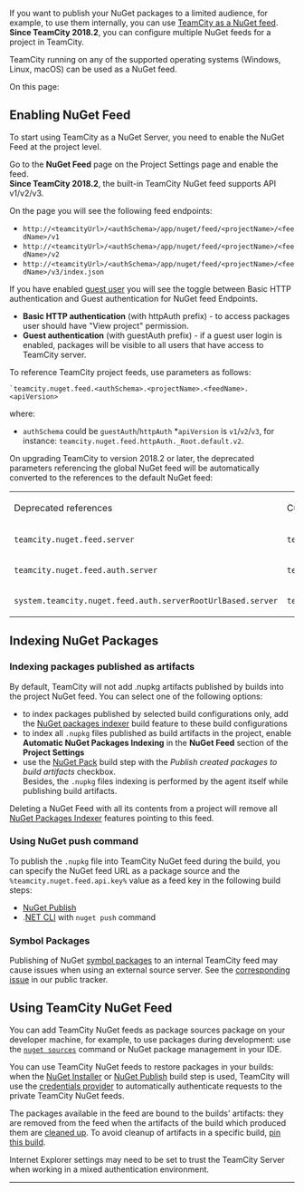 [//]: # (title: Using TeamCity as NuGet Feed)
[//]: # (auxiliary-id: Using TeamCity as NuGet Feed)

If you want to publish your NuGet packages to a limited audience, for example, to use them internally, you can use [TeamCity as a NuGet feed](https://docs.microsoft.com/en-us/nuget/hosting-packages/overview).        
__Since TeamCity 2018.2__, you can configure multiple NuGet feeds for a project in TeamCity.

<note>

TeamCity running on any of the supported operating systems (Windows, Linux, macOS) can be used as a NuGet feed.
</note>

On this page:

<tag-list of="chapter" mode="tree" depth="4"/>

## Enabling NuGet Feed

To start using TeamCity as a NuGet Server, you need to enable the NuGet Feed at the project level.

Go to the __NuGet Feed__ page on the Project Settings page and enable the feed.      
__Since TeamCity 2018.2__, the built-in TeamCity NuGet feed supports API v1/v2/v3. 

On the page you will see the following feed endpoints:
    

   * `http://<teamcityUrl>/<authSchema>/app/nuget/feed/<projectName>/<feedName>/v1`
   * `http://<teamcityUrl>/<authSchema>/app/nuget/feed/<projectName>/<feedName>/v2`
   * `http://<teamcityUrl>/<authSchema>/app/nuget/feed/<projectName>/<feedName>/v3/index.json`
   

If you have enabled [guest user](guest-user.md) you will see the toggle between Basic HTTP authentication and Guest authentication for NuGet feed Endpoints.
* __Basic HTTP authentication__ (with httpAuth prefix) \- to access packages user should have "View project" permission.
* __Guest authentication__ (with guestAuth prefix) \- if a guest user login is enabled, packages will be visible to all users that have access to TeamCity server.

To reference TeamCity project feeds, use parameters as follows:
 
```Shell  
`teamcity.nuget.feed.<authSchema>.<projectName>.<feedName>.<apiVersion>
```   
where:
 * `authSchema` could be `guestAuth`/`httpAuth`
 *`apiVersion` is `v1`/`v2`/`v3`, for instance: `teamcity.nuget.feed.httpAuth._Root.default.v2`.

On upgrading TeamCity to version 2018.2 or later, the deprecated parameters referencing the global NuGet feed will be automatically converted to the references to the default NuGet feed:

<table>
<tr>
<td>

Deprecated references

</td>

<td>

Current References

</td></tr><tr>

<td>

`teamcity.nuget.feed.server`

</td>

<td>

`teamcity.nuget.feed.guestAuth._Root.default.v2`

</td></tr><tr>

<td>

`teamcity.nuget.feed.auth.server`

</td>

<td>

`teamcity.nuget.feed.httpAuth._Root.default.v2`

</td></tr><tr>

<td>

`system.teamcity.nuget.feed.auth.serverRootUrlBased.server`
 
</td>
 
<td>
 
 `teamcity.nuget.feed.httpAuth._Root.default.v2`

</td></tr></table>

## Indexing NuGet Packages

### Indexing packages published as artifacts

By default, TeamCity will not add .nupkg artifacts published by builds into the project NuGet feed. You can select one of the following options:
* to index packages published by selected build configurations only, add the [NuGet packages indexer](nuget-packages-indexer.md) build feature to these build configurations
* to index all `.nupkg` files published as build artifacts in the project, enable __Automatic NuGet Packages Indexing__ in the __NuGet Feed__ section of the __Project Settings__
* use the [NuGet Pack](nuget-pack.md) build step with the _Publish created packages to build artifacts_ checkbox.  
Besides, the `.nupkg` files indexing is performed by the agent itself while publishing build artifacts.

<note>

Deleting a NuGet Feed with all its contents from a project will remove all [NuGet Packages Indexer](nuget-packages-indexer.md) features pointing to this feed.
</note>

### Using NuGet push command

To publish the `.nupkg` file into TeamCity NuGet feed during the build, you can specify the NuGet feed URL as a package source and the `%teamcity.nuget.feed.api.key%` value as a feed key in the following build steps:
*  [NuGet Publish](nuget-publish.md)
* .[NET CLI](net-cli-dotnet.md) with `nuget push` command

### Symbol Packages

[//]: # (AltHead:symbols)

Publishing of NuGet [symbol packages](http://docs.nuget.org/ndocs/create-packages/symbol-packages) to an internal TeamCity feed may cause issues when using an external source server. See the [corresponding issue](https://youtrack.jetbrains.com/issue/TW-25512) in our public tracker.

## Using TeamCity NuGet Feed

You can add TeamCity NuGet feeds as package sources package on your developer machine, for example, to use packages during development: use the [`nuget sources`](https://docs.microsoft.com/en-us/nuget/tools/cli-ref-sources) command or NuGet package management in your IDE.

You can use TeamCity NuGet feeds to restore packages in your builds: when the [NuGet Installer](nuget-installer.md) or [NuGet Publish](nuget-publish.md) build step is used, TeamCity will use the [credentials provider](https://docs.microsoft.com/en-us/nuget/reference/extensibility/nuget-exe-credential-providers) to automatically authenticate requests to the private TeamCity NuGet feeds.

<tip>

The packages available in the feed are bound to the builds' artifacts: they are removed from the feed when the artifacts of the build which produced them are [cleaned up](https://confluence.jetbrains.com/display/TCD18/Clean-Up). To avoid cleanup of artifacts in a specific build, [pin this build](pinned-build.md).
</tip>

 Internet Explorer settings may need to be set to trust the TeamCity Server when working in a mixed authentication environment.

[//]: # (Internal note. Do not delete. "Using TeamCity as NuGet Feedd342e197.txt")

__ __